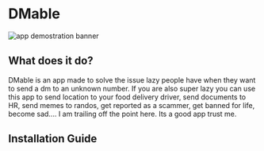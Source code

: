 # DMable

![app demostration banner](</assets/screenshots/Google Pixel 4 XL Screenshot 1.png>)

## What does it do?

DMable is an app made to solve the issue lazy people have when they want to send a dm to an unknown number. If you are also super lazy you can use this app to send location to your food delivery driver, send documents to HR, send memes to randos, get reported as a scammer, get banned for life, become sad.... I am trailing off the point here. Its a good app trust me.

## Installation Guide
